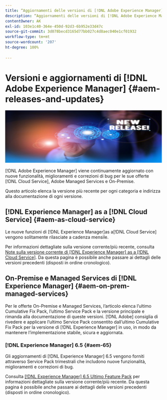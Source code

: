 ```yaml
---
title: “Aggiornamenti delle versioni di [!DNL Adobe Experience Manager]”
description: “Aggiornamenti delle versioni di [!DNL Adobe Experience Manager]”
contentOwner: AK
exl-id: 103e1c40-364e-450d-92d3-6b952e33d47c
source-git-commit: 3d078becd3165d77bb027c4d8aec040e1cf01932
workflow-type: tm+mt
source-wordcount: '207'
ht-degree: 100%

---
```


# Versioni e aggiornamenti di [!DNL Adobe Experience Manager] {#aem-releases-and-updates}

![[!DNL Experience Manager]Nuove versioni](assets/new-aem-releases1.jpeg)

[!DNL Adobe Experience Manager] viene continuamente aggiornato con nuove funzionalità, miglioramenti e correzioni di bug per le sue offerte [!DNL Cloud Service], Adobe Managed Services e On-Premise.

Questo articolo elenca la versione più recente per ogni categoria e indirizza alla documentazione di ogni versione.

## [!DNL Experience Manager] as a [!DNL Cloud Service] {#aem-as-cloud-service}

 Le nuove funzioni di [!DNL Experience Manager]as a[!DNL Cloud Service] vengono solitamente rilasciate a cadenza mensile.

Per informazioni dettagliate sulla versione corrente/più recente, consulta [Note sulla versione corrente di [!DNL Experience Manager] as a [!DNL Cloud Service]](https://experienceleague.adobe.com/docs/experience-manager-cloud-service/content/release-notes/release-notes/release-notes-current.html?lang=it). Da questa pagina è possibile anche passare ai dettagli delle versioni precedenti (disposti in ordine cronologico).

## On-Premise e Managed Services di [!DNL Experience Manager] {#aem-on-prem-managed-services}

Per le offerte On-Premise e Managed Services, l’articolo elenca l’ultimo Cumulative Fix Pack, l’ultimo Service Pack e la versione principale e rimanda alla documentazione di queste versioni. [!DNL Adobe] consiglia di rivedere e applicare l’ultimo Service Pack consentito dall’ultimo Cumulative Fix Pack per la versione di [!DNL Experience Manager] in uso, in modo da mantenere l’implementazione stabile, sicura e aggiornata.

### [!DNL Experience Manager] 6.5 {#aem-65}

Gli aggiornamenti di [!DNL Experience Manager] 6.5 vengono forniti attraverso Service Pack trimestrali che includono nuove funzionalità, miglioramenti e correzioni di bug.

Consulta [[!DNL Experience Manager] 6.5 Ultimo Feature Pack](https://experienceleague.adobe.com/docs/experience-manager-65/release-notes/release-notes.html?lang=it) per informazioni dettagliate sulla versione corrente/più recente. Da questa pagina è possibile anche passare ai dettagli delle versioni precedenti (disposti in ordine cronologico).
